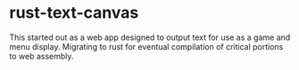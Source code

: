 # rust-text-canvas

This started out as a web app designed to output
text for use as a game and menu display. Migrating
to rust for eventual compilation of critical portions
to web assembly.